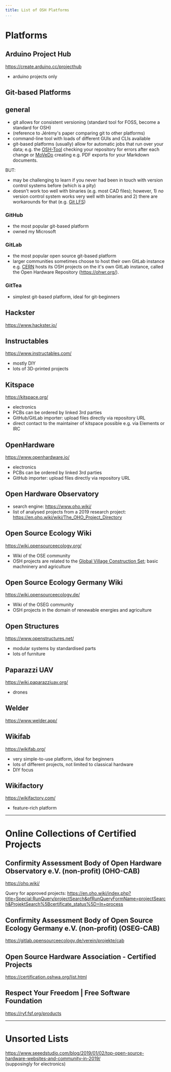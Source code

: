 ```yaml
---
title: List of OSH Platforms
...
```


# Platforms

## Arduino Project Hub

<https://create.arduino.cc/projecthub>

- arduino projects only

## Git-based Platforms

## general

- git allows for consistent versioning (standard tool for FOSS, become a standard for OSH)
- (reference to Jérémy's paper comparing git to other platforms)
- command-line tool with loads of different GUIs and CLIs available
- git-based platforms (usually) allow for automatic jobs that run over your data; e.g. the [OSH-Tool](https://gitlab.com/OSEGermany/osh-tool) checking your repository for errors after each change or [MoVeDo](https://github.com/movedo/MoVeDo) creating e.g. PDF exports for your Markdown documents.

BUT:

- may be challenging to learn if you never had been in touch with version control systems before (which is a pity)
- doesn't work too well with binaries (e.g. most CAD files); however, 1) _no_ version control system works very well with binaries and 2) there are workarounds for that (e.g. [Git LFS](https://git-lfs.github.com/))

### GitHub

- the most popular git-based platform
- owned my Microsoft

### GitLab

- the most popular open source git-based platform
- larger communities sometimes choose to host their own GitLab instance\
    e.g. [CERN](https://home.cern/) hosts its OSH projects on the it's own GitLab instance, called the Open Hardware Repository (<https://ohwr.org/>).

### GitTea

- simplest git-based platform, ideal for git-beginners

## Hackster

<https://www.hackster.io/>

## Instructables

<https://www.instructables.com/>

- mostly DIY
- lots of 3D-printed projects

## Kitspace

<https://kitspace.org/>

- electronics
- PCBs can be ordered by linked 3rd parties
- GitHub/GitLab importer: upload files directly via repository URL
- direct contact to the maintainer of kitspace possible e.g. via Elements or IRC

## OpenHardware

<https://www.openhardware.io/>

- electronics
- PCBs can be ordered by linked 3rd parties
- GitHub importer: upload files directly via repository URL

## Open Hardware Observatory

- search engine: <https://www.oho.wiki/>
- list of analysed projects from a 2019 research project: <https://en.oho.wiki/wiki/The_OHO_Project_Directory>

## Open Source Ecology Wiki

<https://wiki.opensourceecology.org/>

- Wiki of the OSE community
- OSH projects are related to the [Global Village Construction Set](https://wiki.opensourceecology.org/wiki/Global_Village_Construction_Set); basic machninery and agriculture

## Open Source Ecology Germany Wiki

<https://wiki.opensourceecology.de/>

- Wiki of the OSEG community
- OSH projects in the domain of renewable energies and agriculture

## Open Structures

<https://www.openstructures.net/>

- modular systems by standardised parts
- lots of furniture

## Paparazzi UAV

<https://wiki.paparazziuav.org/>

- drones

## Welder

<https://www.welder.app/>

## Wikifab

<https://wikifab.org/>

- very simple-to-use platform, ideal for beginners
- lots of different projects, not limited to classical hardware
- DIY focus

## Wikifactory

<https://wikifactory.com/>

- feature-rich platform

---

# Online Collections of Certified Projects

## Confirmity Assessment Body of Open Hardware Observatory e.V. (non-profit) (OHO-CAB)

<https://oho.wiki/>

Query for approved projects: <https://en.oho.wiki/index.php?title=Special:RunQuery/projectSearch&pfRunQueryFormName=projectSearch&ProjektSearch%5Bcertificate_status%5D=In+process>

## Confirmity Assessment Body of Open Source Ecology Germany e.V. (non-profit) (OSEG-CAB)

<https://gitlab.opensourceecology.de/verein/projekte/cab>

## Open Source Hardware Association - Certified Projects

<https://certification.oshwa.org/list.html>

## Respect Your Freedom | Free Software Foundation

<https://ryf.fsf.org/products>

---

# Unsorted Lists

<https://www.seeedstudio.com/blog/2019/01/02/top-open-source-hardware-websites-and-community-in-2019/>\
(supposingly for electronics)
